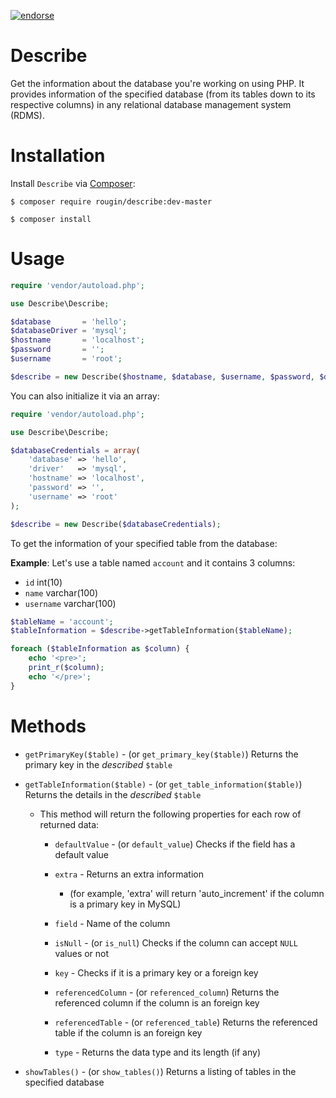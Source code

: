 [![endorse](https://api.coderwall.com/rougin/endorsecount.png)](https://coderwall.com/rougin)

# Describe

Get the information about the database you're working on using PHP. It provides information of the specified database (from its tables down to its respective columns) in any relational database management system (RDMS).

# Installation

Install ```Describe``` via [Composer](https://getcomposer.org):

```$ composer require rougin/describe:dev-master```

```$ composer install```

# Usage

```php
require 'vendor/autoload.php';

use Describe\Describe;

$database       = 'hello';
$databaseDriver = 'mysql';
$hostname       = 'localhost';
$password       = '';
$username       = 'root';

$describe = new Describe($hostname, $database, $username, $password, $driver);
```

You can also initialize it via an array:

```php
require 'vendor/autoload.php';

use Describe\Describe;

$databaseCredentials = array(
	'database' => 'hello',
	'driver'   => 'mysql',
	'hostname' => 'localhost',
	'password' => '',
	'username' => 'root'
);

$describe = new Describe($databaseCredentials);
```

To get the information of your specified table from the database:

**Example**: Let's use a table named ```account``` and it contains 3 columns:

* ```id```       int(10)
* ```name```     varchar(100)
* ```username``` varchar(100)

```php
$tableName = 'account';
$tableInformation = $describe->getTableInformation($tableName);

foreach ($tableInformation as $column) {
	echo '<pre>';
	print_r($column);
	echo '</pre>';
}
```

# Methods

* ```getPrimaryKey($table)``` - (or ```get_primary_key($table)```) Returns the primary key in the *described* ```$table```

* ```getTableInformation($table)``` - (or ```get_table_information($table)```) Returns the details in the *described* ```$table```

	* This method will return the following properties for each row of returned data:

		* ```defaultValue``` - (or ```default_value```) Checks if the field has a default value

		* ```extra``` - Returns an extra information

			* (for example, 'extra' will return 'auto_increment' if the column is a primary key in MySQL)

		* ```field``` - Name of the column

		* ```isNull``` - (or ```is_null```) Checks if the column can accept ```NULL``` values or not

		* ```key``` - Checks if it is a primary key or a foreign key

		* ```referencedColumn``` - (or ```referenced_column```) Returns the referenced column if the column is an foreign key

		* ```referencedTable``` - (or ```referenced_table```) Returns the referenced table if the column is an foreign key

		* ```type``` - Returns the data type and its length (if any)

* ```showTables()``` - (or ```show_tables()```) Returns a listing of tables in the specified database